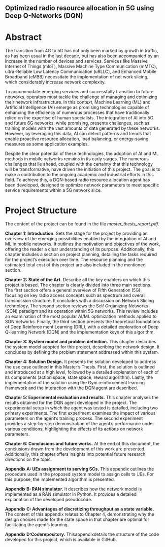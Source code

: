 ## Optimized radio resource allocation in 5G using Deep Q-Networks (DQN)
# Abstract
The transition from 4G to 5G has not only been marked by growth in traffic, as has been usual in the last decade, but has also been accompanied by an increase in the number of devices and services. Services like
Massive Internet of Things (mIoT), Massive Machine Type Communication (mMTC), ultra-Reliable Low Latency Communication (uRLLC), and Enhanced Mobile Broadband (eMBB) necessitate the implementation of net
work slicing, which considerably increase network complexity.

To accommodate emerging services and successfully transition to future networks, operators must tackle the challenge of managing and optimizing their network infrastructure. In this context, Machine Learning (ML) and
Artificial Intelligence (AI) emerge as promising technologies capable of enhancing the efficiency of numerous processes that have traditionally relied on the expertise of human specialists. The integration of AI into 5G and future 6G networks, while promising, presents challenges, such as training
models with the vast amounts of data generated by these networks. However, by leveraging this data, AI can detect patterns and trends that enable proactive resource allocation, load balancing, or energy-saving measures as
some application examples.

Despite the clear potential of these technologies, the adoption of AI and ML methods in mobile networks remains in its early stages. The numerous challenges that lie ahead, coupled with the certainty that this technology
will be transformative, have driven the initiation of this project. The goal is to make a contribution to the ongoing academic and industrial efforts in this field. To achieve this, a DQN-based radio resource allocation agent has been developed, designed to optimize network parameters to meet specific
service requirements within a 5G network slice.

# Project Structure
The content of the project can be found in the file _master_thesis_report.pdf_.

**Chapter 1: Introduction.** Sets the stage for the project by providing an overview of the emerging possibilities enabled by the integration of AI and ML in mobile networks. 
It outlines the motivation and objectives of the work, offering the reader a clear understanding of its purpose. Additionally, this chapter includes a section on project planning,
detailing the tasks required for the project’s execution over time.  The resource planning and the estimated total cost of this project are also included in the mentioned section.

**Chapter 2: State of the Art.** Describe all the key enablers on which this project is based. The chapter is clearly divided into three main sections. The first section offers a general overview of Fifth
Generation (5G), focusing on key radio access concepts such as spectrum and overall transmission structure. It concludes with a discussion on Network Slicing technology. The second section reviews the Self
Organizing Networks (SON) paradigm and its operation within 5G networks. This review includes an examination of the most popular AI/ML optimization methods applied to SON networks. Finally, the third section presents the theoretical foundations of Deep Reinforce
ment Learning (DRL), with a detailed exploration of Deep Q-learning Network (DQN) and the implementation keys of this algorithm.

**Chapter 3: System model and problem definition.** This chapter describes the system model adopted for this project, describing the network design. It concludes by defining the problem statement addressed within this system.

**Chapter 4: Solution Design.**  It presents the solution developed to address the use case outlined in this Master’s Thesis. First, the solution is outlined and introduced at a high level, followed by a detailed explanation of each of its components (action space, state space,
reward algorithm). Lastly, the implementation of the solution using the Gym reinforcement learning framework and the interaction with the DQN agent are described.

**Chapter 5: Experimental evaluation and results.** This chapter analyses the results obtained for the DQN agent developed in the project. The experimental setup in which the agent was tested is
detailed, including two primary experiments. The first experiment examines the impact of various parameters on the agent’s training process. The second experiment provides a step-by-step demonstration
of the agent’s performance under various conditions, highlighting the effects of its actions on network parameters.

**Chapter 6: Conclusions and future works.** At the end of this document, the conclusions drawn from the development of this work are presented. Additionally, this chapter offers insights into potential future research directions on the topic.

**Appendix A: UEs assignment to serving SCs.** This appendix outlines the procedure used in the proposed system model to assign cells to UEs. For this purpose, the implemented algorithm is presented.

**Appendix B: RAN simulator.** It describes how the network model is implemented as a RAN simulator in Python. It provides a detailed explanation of the developed pseudocode.

**Appendix C: Advantages of discretizing throughput as a state variable.** The content of this appendix relates to Chapter 4, demonstrating why the design choices made for the state space in that chapter
are optimal for facilitating the agent’s learning.

**Appendix D:Coderepository.** Thisappendixdetails the structure of the code developed for this project, which is available in GitHub.
